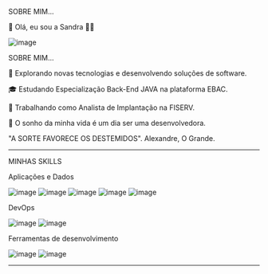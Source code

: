 SOBRE MIM...

👋 Olá, eu sou a Sandra 🧜‍♀️                                               



![image](https://github.com/user-attachments/assets/cea1f236-60ef-4273-acc8-ff5152eb06cd)


SOBRE MIM...

🤔 Explorando novas tecnologias e desenvolvendo soluções de software. 

🎓 Estudando Especialização Back-End JAVA na plataforma EBAC.

💼 Trabalhando como Analista de Implantação na FISERV.

🥰 O sonho da minha vida é um dia ser uma desenvolvedora. 

"A SORTE FAVORECE OS DESTEMIDOS". Alexandre, O Grande.

  ---------------------------------------------------------------------------------------------------

MINHAS SKILLS

Aplicações e Dados

![image](https://github.com/user-attachments/assets/c6184009-11cd-42ed-8f92-f0de1f7fdab0) ![image](https://github.com/user-attachments/assets/77d773af-51b9-4000-8246-65917d6b7bf9) ![image](https://github.com/user-attachments/assets/6a6912cd-e292-471a-ae1a-eed937b110e3) ![image](https://github.com/user-attachments/assets/63c46e66-15fc-419e-920b-ec1b6e70406d) ![image](https://github.com/user-attachments/assets/1e7d4509-1a9b-433e-87d4-b2c79f319c8d)

DevOps

![image](https://github.com/user-attachments/assets/1ca29bcf-3416-42c7-8a99-8afcf9cf2943) ![image](https://github.com/user-attachments/assets/3877bc84-a38c-444c-841e-b88b8863c36b)

Ferramentas de desenvolvimento 

![image](https://github.com/user-attachments/assets/0932e13f-a07c-4fae-9762-5aaef063ec81) ![image](https://github.com/user-attachments/assets/53e3fc10-f4c3-48b0-9701-a84e188b1ffc)


 -------------------------------------------------------------------------------------------------------

 








